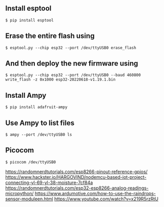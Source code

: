 ## Install esptool
```$ pip install esptool```

## Erase the entire flash using
```$ esptool.py --chip esp32 --port /dev/ttyUSB0 erase_flash```

## And then deploy the new firmware using
```$ esptool.py --chip esp32 --port /dev/ttyUSB0 --baud 460800 write_flash -z 0x1000 esp32-20220618-v1.19.1.bin```

## Install Ampy
```$ pip install adafruit-ampy```

## Use Ampy to list files
```$ ampy --port /dev/ttyUSB0 ls```             

## Picocom
```$ picocom /dev/ttyUSB0``` 

https://randomnerdtutorials.com/esp8266-pinout-reference-gpios/
https://www.hackster.io/HARGOVIND/nodemcu-based-iot-project-connecting-yl-69-yl-38-moisture-7cf84a
https://randomnerdtutorials.com/esp32-esp8266-analog-readings-micropython/
https://www.ardumotive.com/how-to-use-the-raindrops-sensor-moduleen.html
https://www.youtube.com/watch?v=x219R5rzRtU 
